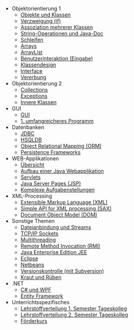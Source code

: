   * Objektorientierung 1
    * [Objekte und Klassen](thema_objekte_und_klassen.md)
    * [Verzweigung (if)](thema_verzweigung.md)
    * [Assoziation mehrerer Klassen](thema_assoziation.md)
    * [String-Operationen und Java-Doc](thema_string_operationen_javadoc.md)
    * [Schleifen](thema_schleifen.md)
    * [Arrays](thema_arrays.md)
    * [ArrayList](thema_arraylist.md)
    * [Benutzerinteraktion (Eingabe)](thema_benutzerinteraktion.md)
    * [Klassendesign](thema_klassendesign.md)
    * [Interface](thema_interface.md)
    * [Vererbung](thema_vererbung.md)
  * Objektorientierung 2
    * [Collections](thema_collections.md)
    * [Exceptions](thema_exceptions.md)
    * [Innere Klassen](thema_innere_klassen.md)
  * GUI
    * [GUI](thema_swing.md)
    * [1. umfangreicheres Programm](thema_programm1.md)
  * Datenbanken
    * [JDBC](thema_jdbc.md)
    * [HSQLDB](thema_jdbc_hsqldb.md)
    * [Object Relational Mapping (ORM)](thema_orm.md)
    * [Persistence Frameworks](thema_persistence_frameworks.md)
  * WEB-Applikationen
    * [Übersicht](thema_web_uebersicht.md)
    * [Aufbau einer Java Webapplikation](thema_web_verzeichnisstruktur.md)
    * [Servlets](thema_web_servlets.md)
    * [Java Server Pages (JSP)](thema_web_jsp.md)
    * [Komplexe Aufgabenstellungen](thema_komplexe_aufgabenstellungen.md)
  * XML-Processing
    * [Extensible Markup Language (XML)](thema_xml.md)
    * [Simple API for XML processing (SAX)](thema_xml_sax.md)
    * [Document Object Model (DOM)](thema_xml_dom.md)
  * Sonstige Themen
    * [Dateianbindung und Streams](thema_streams.md)
    * [TCP/IP Sockets](thema_sockets.md)
    * [Multithreading](thema_threads.md)
    * [Remote Method Invocation (RMI)](thema_rmi.md)
    * [Java Enterprise Edition JEE](thema_jee.md)
    * [Eclipse](thema_eclipse.md)
    * [Netbeans](thema_netbeans.md)
    * [Versionskontrolle (mit Subversion)](thema_subversion.md)
    * [Kraut und Rüben](thema_kraut_und_rueben.md)
  * .NET
    * [C# und WPF](thema_csharp_und_wpf.md)
    * [Entity Framework](thema_entity_framework.md)
  * Unterrichtsspezifisches
    * [Lehrstoffverteilung 1. Semester Tageskolleg](lehrstoffverteilung_tageskolleg1.md)
    * [Lehrstoffverteilung 2. Semester Tageskolleg](lehrstoffverteilung_tageskolleg2.md)
    * [Förderkurs](foerderkurs_uebungen.md)